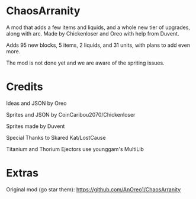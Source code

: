 # ChaosArranity
A mod that adds a few items and liquids, and a whole new tier of upgrades, along with arc. Made by Chickenloser and Oreo with help from Duvent.

Adds 95 new blocks, 5 items, 2 liquids, and 31 units, with plans to add even more.

The mod is not done yet and we are aware of the spriting issues.

# Credits
Ideas and JSON by Oreo

Sprites and JSON by CoinCaribou2070/Chickenloser

Sprites made by Duvent

Special Thanks to Skared Kat/LostCause

Titanium and Thorium Ejectors use younggam's MultiLib

# Extras
Original mod (go star them): https://github.com/AnOreo1/ChaosArranity
